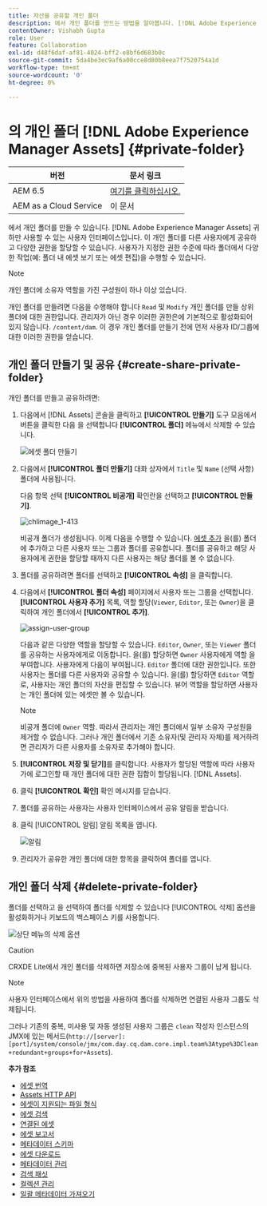 ```yaml
---
title: 자산을 공유할 개인 폴더
description: 에서 개인 폴더를 만드는 방법을 알아봅니다. [!DNL Adobe Experience Manager Assets] 다른 사용자와 공유하고 다양한 권한을 할당할 수 있습니다.
contentOwner: Vishabh Gupta
role: User
feature: Collaboration
exl-id: d48f6daf-af81-4024-bff2-e8bf6d683b0c
source-git-commit: 5da4be3ec9af6a00cce8d80b8eea7f7520754a1d
workflow-type: tm+mt
source-wordcount: '0'
ht-degree: 0%

---
```


# 의 개인 폴더 [!DNL Adobe Experience Manager Assets] {#private-folder}

| 버전 | 문서 링크 |
| -------- | ---------------------------- |
| AEM 6.5 | [여기를 클릭하십시오.](https://experienceleague.adobe.com/docs/experience-manager-65/assets/managing/private-folder.html?lang=en) |
| AEM as a Cloud Service | 이 문서 |

에서 개인 폴더를 만들 수 있습니다. [!DNL Adobe Experience Manager Assets] 귀하만 사용할 수 있는 사용자 인터페이스입니다. 이 개인 폴더를 다른 사용자에게 공유하고 다양한 권한을 할당할 수 있습니다. 사용자가 지정한 권한 수준에 따라 폴더에서 다양한 작업(예: 폴더 내 에셋 보기 또는 에셋 편집)을 수행할 수 있습니다.

>[!NOTE]
>
>개인 폴더에 소유자 역할을 가진 구성원이 하나 이상 있습니다.
>
>개인 폴더를 만들려면 다음을 수행해야 합니다 `Read` 및 `Modify` 개인 폴더를 만들 상위 폴더에 대한 권한입니다. 관리자가 아닌 경우 이러한 권한은에 기본적으로 활성화되어 있지 않습니다. `/content/dam`. 이 경우 개인 폴더를 만들기 전에 먼저 사용자 ID/그룹에 대한 이러한 권한을 얻습니다.

## 개인 폴더 만들기 및 공유  {#create-share-private-folder}

개인 폴더를 만들고 공유하려면:

1. 다음에서 [!DNL Assets] 콘솔을 클릭하고 **[!UICONTROL 만들기]** 도구 모음에서 버튼을 클릭한 다음 을 선택합니다 **[!UICONTROL 폴더]** 메뉴에서 삭제할 수 있습니다.

   ![에셋 폴더 만들기](assets/create-folder.png)

1. 다음에서 **[!UICONTROL 폴더 만들기]** 대화 상자에서 `Title` 및 `Name` (선택 사항) 폴더에 사용됩니다.

   다음 항목 선택 **[!UICONTROL 비공개]** 확인란을 선택하고 **[!UICONTROL 만들기]**.

   ![chlimage_1-413](assets/create-private-folder.png)

   비공개 폴더가 생성됩니다. 이제 다음을 수행할 수 있습니다. [에셋 추가](add-assets.md#upload-assets) 을(를) 폴더에 추가하고 다른 사용자 또는 그룹과 폴더를 공유합니다. 폴더를 공유하고 해당 사용자에게 권한을 할당할 때까지 다른 사용자는 해당 폴더를 볼 수 없습니다.

1. 폴더를 공유하려면 폴더를 선택하고 **[!UICONTROL 속성]** 을 클릭합니다.

1. 다음에서 **[!UICONTROL 폴더 속성]** 페이지에서 사용자 또는 그룹을 선택합니다. **[!UICONTROL 사용자 추가]** 목록, 역할 할당(`Viewer`, `Editor`, 또는 `Owner`)을 클릭하여 개인 폴더에서 **[!UICONTROL 추가]**.

   ![assign-user-group](assets/assign-permissions-private-folder.png)

   다음과 같은 다양한 역할을 할당할 수 있습니다. `Editor`, `Owner`, 또는 `Viewer` 폴더를 공유하는 사용자에게로 이동합니다. 을(를) 할당하면 `Owner` 사용자에게 역할 을 부여합니다. 사용자에게 다음이 부여됩니다. `Editor` 폴더에 대한 권한입니다. 또한 사용자는 폴더를 다른 사용자와 공유할 수 있습니다. 을(를) 할당하면 `Editor` 역할로, 사용자는 개인 폴더의 자산을 편집할 수 있습니다. 뷰어 역할을 할당하면 사용자는 개인 폴더에 있는 에셋만 볼 수 있습니다.

   >[!NOTE]
   >
   >비공개 폴더에 `Owner` 역할. 따라서 관리자는 개인 폴더에서 일부 소유자 구성원을 제거할 수 없습니다. 그러나 개인 폴더에서 기존 소유자(및 관리자 자체)를 제거하려면 관리자가 다른 사용자를 소유자로 추가해야 합니다.

1. **[!UICONTROL 저장 및 닫기]**&#x200B;를 클릭합니다. 사용자가 할당된 역할에 따라 사용자가에 로그인할 때 개인 폴더에 대한 권한 집합이 할당됩니다. [!DNL Assets].
1. 클릭 **[!UICONTROL 확인]** 확인 메시지를 닫습니다.
1. 폴더를 공유하는 사용자는 사용자 인터페이스에서 공유 알림을 받습니다.

1. 클릭 [!UICONTROL 알림] 알림 목록을 엽니다.

   ![알림](assets/notification-icon.png)

1. 관리자가 공유한 개인 폴더에 대한 항목을 클릭하여 폴더를 엽니다.

## 개인 폴더 삭제 {#delete-private-folder}

폴더를 선택하고 을 선택하여 폴더를 삭제할 수 있습니다 [!UICONTROL 삭제] 옵션을 활성화하거나 키보드의 백스페이스 키를 사용합니다.

![상단 메뉴의 삭제 옵션](assets/delete-option.png)

>[!CAUTION]
>
>CRXDE Lite에서 개인 폴더를 삭제하면 저장소에 중복된 사용자 그룹이 남게 됩니다.

>[!NOTE]
>
>사용자 인터페이스에서 위의 방법을 사용하여 폴더를 삭제하면 연결된 사용자 그룹도 삭제됩니다.
>
>그러나 기존의 중복, 미사용 및 자동 생성된 사용자 그룹은 `clean` 작성자 인스턴스의 JMX에 있는 메서드(`http://[server]:[port]/system/console/jmx/com.day.cq.dam.core.impl.team%3Atype%3DClean+redundant+groups+for+Assets`).

**추가 참조**

* [에셋 번역](translate-assets.md)
* [Assets HTTP API](mac-api-assets.md)
* [에셋이 지원되는 파일 형식](file-format-support.md)
* [에셋 검색](search-assets.md)
* [연결된 에셋](use-assets-across-connected-assets-instances.md)
* [에셋 보고서](asset-reports.md)
* [메타데이터 스키마](metadata-schemas.md)
* [에셋 다운로드](download-assets-from-aem.md)
* [메타데이터 관리](manage-metadata.md)
* [검색 패싯](search-facets.md)
* [컬렉션 관리](manage-collections.md)
* [일괄 메타데이터 가져오기](metadata-import-export.md)
